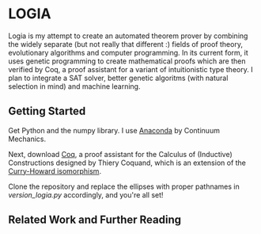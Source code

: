 # LOGIA


Logia is my attempt to create an automated theorem prover by combining the widely separate (but not really that different :) fields of proof theory, evolutionary algorithms and computer programming. In its current form, it uses genetic programming to create mathematical proofs which are then verified by Coq, a proof assistant for a variant of intuitionistic type theory. I plan to integrate a SAT solver, better genetic algoritms (with natural selection in mind) and machine learning.


## Getting Started

Get Python and the numpy library. I use [Anaconda](https://www.continuum.io/downloads) by Continuum Mechanics.

Next, download [Coq](https://coq.inria.fr/download), a proof assistant for the Calculus of (Inductive) Constructions designed by Thiery Coquand, which is an extension of the [Curry-Howard isomorphism](https://en.wikipedia.org/wiki/Curry–Howard_correspondence).

Clone the repository and replace the ellipses with proper pathnames in *version_logia.py* accordingly, and you're all set!


## Related Work and Further Reading
